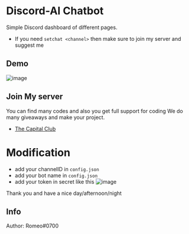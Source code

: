 # Discord-AI Chatbot
Simple Discord dashboard of different pages.
- If you need `setchat <channel>` then make sure to join my server and suggest me
## Demo
![image](https://user-images.githubusercontent.com/74746579/121192690-e6e9f100-c88c-11eb-96f2-806958010453.png)

## Join My server 
You can find many codes and also you get full support for coding
We do many giveaways and make your project.
- [The Capital Club](https://discord.gg/gU7XAxTpX5)

# Modification
- add your channelID in `config.json`
- add your bot name in `config.json`
- add your token in secret like this 
![image](https://user-images.githubusercontent.com/74746579/121193103-46480100-c88d-11eb-9e9f-db68dbb5f33a.png)


Thank you and have a nice day/afternoon/night

## Info

Author: Romeo#0700


